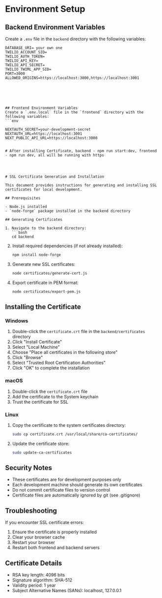 # Environment Setup

## Backend Environment Variables
Create a `.env` file in the `backend` directory with the following variables:
```env
DATABASE_URI= your own one
TWILIO_ACCOUNT_SID=
TWILIO_AUTH_TOKEN=
TWILIO_API_KEY=
TWILIO_API_SECRET=
TWILIO_TWIML_APP_SID=
PORT=3000
ALLOWED_ORIGINS=https://localhost:3000,https://localhost:3001






## Frontend Environment Variables
Create a `.env.local` file in the `frontend` directory with the following variables:
```env

NEXTAUTH_SECRET=your-development-secret
NEXTAUTH_URL=https://localhost:3001
NEXT_PUBLIC_API_URL=https://localhost:3000


# After installing Certificate, backend - npm run start:dev, frontend - npm run dev, all will be running with https




# SSL Certificate Generation and Installation

This document provides instructions for generating and installing SSL certificates for local development.

## Prerequisites

- Node.js installed
- `node-forge` package installed in the backend directory

## Generating Certificates

1. Navigate to the backend directory:
   ```bash
   cd backend
   ```

2. Install required dependencies (if not already installed):
   ```bash
   npm install node-forge
   ```

3. Generate new SSL certificates:
   ```bash
   node certificates/generate-cert.js
   ```

4. Export certificate in PEM format:
   ```bash
   node certificates/export-pem.js
   ```

## Installing the Certificate

### Windows

1. Double-click the `certificate.crt` file in the `backend/certificates` directory
2. Click "Install Certificate"
3. Select "Local Machine"
4. Choose "Place all certificates in the following store"
5. Click "Browse"
6. Select "Trusted Root Certification Authorities"
7. Click "OK" to complete the installation

### macOS

1. Double-click the `certificate.crt` file
2. Add the certificate to the System keychain
3. Trust the certificate for SSL

### Linux

1. Copy the certificate to the system certificates directory:
   ```bash
   sudo cp certificate.crt /usr/local/share/ca-certificates/
   ```
2. Update the certificate store:
   ```bash
   sudo update-ca-certificates
   ```

## Security Notes

- These certificates are for development purposes only
- Each development machine should generate its own certificates
- Do not commit certificate files to version control
- Certificate files are automatically ignored by git (see .gitignore)

## Troubleshooting

If you encounter SSL certificate errors:

1. Ensure the certificate is properly installed
2. Clear your browser cache
3. Restart your browser
4. Restart both frontend and backend servers

## Certificate Details

- RSA key length: 4096 bits
- Signature algorithm: SHA-512
- Validity period: 1 year
- Subject Alternative Names (SANs): localhost, 127.0.0.1